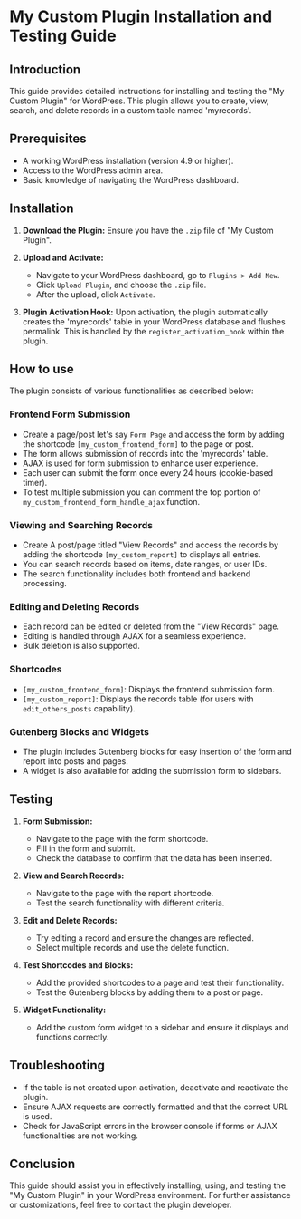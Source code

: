 

# My Custom Plugin Installation and Testing Guide

## Introduction
This guide provides detailed instructions for installing and testing the "My Custom Plugin" for WordPress. This plugin allows you to create, view, search, and delete records in a custom table named 'myrecords'.

## Prerequisites
- A working WordPress installation (version 4.9 or higher).
- Access to the WordPress admin area.
- Basic knowledge of navigating the WordPress dashboard.

## Installation
1. **Download the Plugin:**
   Ensure you have the `.zip` file of "My Custom Plugin".

2. **Upload and Activate:**
   - Navigate to your WordPress dashboard, go to `Plugins > Add New`.
   - Click `Upload Plugin`, and choose the `.zip` file.
   - After the upload, click `Activate`.

3. **Plugin Activation Hook:**
   Upon activation, the plugin automatically creates the 'myrecords' table in your WordPress database and flushes permalink. This is handled by the `register_activation_hook` within the plugin.

## How to use 
The plugin consists of various functionalities as described below:

### Frontend Form Submission
- Create a page/post let's say `Form Page` and access the form by adding the shortcode `[my_custom_frontend_form]` to the page or post.
- The form allows submission of records into the 'myrecords' table.
- AJAX is used for form submission to enhance user experience.
- Each user can submit the form once every 24 hours (cookie-based timer).
- To test multiple submission you can comment the top portion of `my_custom_frontend_form_handle_ajax` function.

### Viewing and Searching Records
- Create A post/page titled "View Records" and access the records by adding the shortcode `[my_custom_report]` to displays all entries.
- You can search records based on items, date ranges, or user IDs.
- The search functionality includes both frontend and backend processing.

### Editing and Deleting Records
- Each record can be edited or deleted from the "View Records" page.
- Editing is handled through AJAX for a seamless experience.
- Bulk deletion is also supported.

### Shortcodes
- `[my_custom_frontend_form]`: Displays the frontend submission form.
- `[my_custom_report]`: Displays the records table (for users with `edit_others_posts` capability).

### Gutenberg Blocks and Widgets
- The plugin includes Gutenberg blocks for easy insertion of the form and report into posts and pages.
- A widget is also available for adding the submission form to sidebars.

## Testing
1. **Form Submission:**
   - Navigate to the page with the form shortcode.
   - Fill in the form and submit.
   - Check the database to confirm that the data has been inserted.

2. **View and Search Records:**
   - Navigate to the page with the report shortcode.
   - Test the search functionality with different criteria.

3. **Edit and Delete Records:**
   - Try editing a record and ensure the changes are reflected.
   - Select multiple records and use the delete function.

4. **Test Shortcodes and Blocks:**
   - Add the provided shortcodes to a page and test their functionality.
   - Test the Gutenberg blocks by adding them to a post or page.

5. **Widget Functionality:**
   - Add the custom form widget to a sidebar and ensure it displays and functions correctly.

## Troubleshooting
- If the table is not created upon activation, deactivate and reactivate the plugin.
- Ensure AJAX requests are correctly formatted and that the correct URL is used.
- Check for JavaScript errors in the browser console if forms or AJAX functionalities are not working.

## Conclusion
This guide should assist you in effectively installing, using, and testing the "My Custom Plugin" in your WordPress environment. For further assistance or customizations, feel free to contact the plugin developer.

